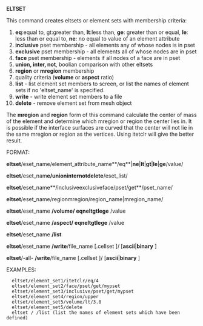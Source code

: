 
 **ELTSET**

  This command creates eltsets or element sets with membership
  criteria:
 
  1.  **eq**:equal to, gt:greater than, **lt**:less than, **ge**:
      greater than or equal, **le**: less than or equal to, **ne**: no
      equal to value of an element attribute
  2.  **inclusive** pset membership - all elements any of whose nodes
      is in pset
  3.  **exclusive** pset membership - all elements all of whose nodes
      are in pset
  4.  **face** pset membership - elements if all nodes of a face are
      in pset
  5.  **union, inter, not**, boolian comparison with other eltsets
  6.  **region** or **mregion** membership
  7.  quality criteria (**volume** or **aspect** ratio)
  8.  **list** - list element set members to screen, or list the names
      of element sets if no 'eltset\_name' is specified.
  9.  **write** - write element set members to a file
  10. **delete** - remove element set from mesh object
 
  The **mregion** and **region** form of this command calculate the
  center of mass of the element and determine which mregion or region
  the center lies in. It is possible if the interface surfaces are
  curved that the center will not lie in the same mregion or region as
  the vertices. Using itetclr will give the better result.

 FORMAT:

  **eltset**/eset\_name/element\_attribute\_name**/eq**|**ne**|**lt**|**gt**|**le**|**ge**/value/

  **eltset**/eset\_nam**e/unioninternotdelete**/eset\_list/

  **eltset**/eset\_name**/inclusiveexclusiveface/pset/get**/pset\_name/

  **eltset**/eset\_name/regionmregion/region\_name|mregion\_name/

  **eltset**/eset\_name **/volume/ eqneltgtlege** /value

  **eltset**/eset\_name **/aspect/ eqneltgtlege** /value

  **eltset**/eset\_name **/list**

  **eltset**/eset\_name
  **/write**/file\_name
[.cellset
]/
[**ascii**|**binary**
]

  **eltset**/-all-
  **/write**/file\_name
[.cellset
]/
[**ascii**|**binary**
]

 EXAMPLES:

      eltset/element_set1/itetclr/eq/4 
      eltset/element_set2/face/pset/get/mypset
      eltset/element_set3/inclusive/pset/get/mypset
      eltset/element_set4/region/upper 
      eltset/element_set5/volume/lt/3.0 
      eltset/element_set5/delete
      eltset / /list (list the names of element sets which have been defined) 
